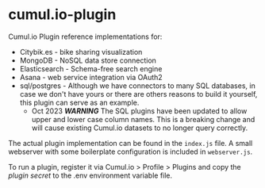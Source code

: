 # cumul.io-plugin

Cumul.io Plugin reference implementations for:

- Citybik.es - bike sharing visualization
- MongoDB - NoSQL data store connection
- Elasticsearch - Schema-free search engine
- Asana - web service integration via OAuth2
- sql/postgres - Although we have connectors to many SQL databases, in case we don't have yours or there are others reasons to build it yourself, this plugin can serve as an example.
  - Oct 2023 **_WARNING_** The SQL plugins have been updated to allow upper and lower case column names. This is a breaking change and will cause existing Cumul.io datasets to no longer query correctly.

The actual plugin implementation can be found in the `index.js` file. A small webserver with some boilerplate configuration is included in `webserver.js`.

To run a plugin, register it via Cumul.io > Profile > Plugins and copy the _plugin secret_ to the .env environment variable file.
